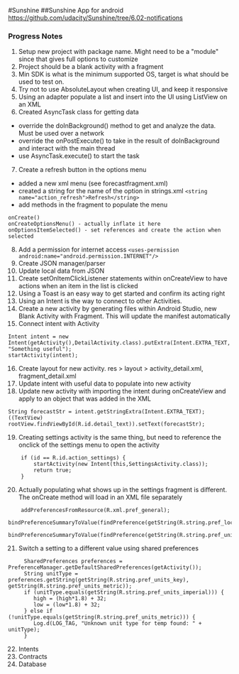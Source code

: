 #Sunshine
##Sunshine App for android
https://github.com/udacity/Sunshine/tree/6.02-notifications


### Progress Notes

1. Setup new project with package name. Might need to be a "module" since that gives full options to customize
2. Project should be a blank activity with a fragment
3. Min SDK is what is the minimum supported OS, target is what should be used to test on.
4. Try not to use AbsoluteLayout when creating UI, and keep it responsive
5. Using an adapter populate a list and insert into the UI using ListView on an XML
6. Created AsyncTask class for getting data
 * override the doInBackground() method to get and analyze the data. Must be used over a network
 * override the onPostExecute() to take in the result of doInBackground and interact with the main thread
 * use AsyncTask.execute() to start the task
7. Create a refresh button in the options menu
 * added a new xml menu (see forecastfragment.xml)
 * created a string for the name of the option in strings.xml
`<string name="action_refresh">Refresh</string>`
 * add methods in the fragment to populate the menu
```
onCreate()
onCreateOptionsMenu() - actually inflate it here
onOptionsItemSelected() - set references and create the action when selected
```
8. Add a permission for internet access
`<uses-permission android:name="android.permission.INTERNET"/>`
9. Create JSON manager/parser
10. Update local data from JSON
11. Create setOnItemClickListener statements within onCreateView to have actions when an item in the list is clicked
12. Using a Toast is an easy way to get started and confirm its acting right
13. Using an Intent is the way to connect to other Activities.
14. Create a new activity by generating files within Android Studio, new Blank Activity with Fragment. This will update the manifest automatically
15. Connect intent with Activity
```
Intent intent = new Intent(getActivity(),DetailActivity.class).putExtra(Intent.EXTRA_TEXT, "Something useful");
startActivity(intent);
```
16. Create layout for new activity. res > layout > activity\_detail.xml, fragment\_detail.xml
17. Update intent with useful data to populate into new activity
18. Update new activity with importing the intent during onCreateView and apply to an object that was added in the XML
```
String forecastStr = intent.getStringExtra(Intent.EXTRA_TEXT);
((TextView) rootView.findViewById(R.id.detail_text)).setText(forecastStr);
```
19. Creating settings activity is the same thing, but need to reference the onclick of the settings menu to open the activity
```
    if (id == R.id.action_settings) {
        startActivity(new Intent(this,SettingsActivity.class));
        return true;
    }
```
20. Actually populating what shows up in the settings fragment is different. The onCreate method will load in an XML file separately
```
    addPreferencesFromResource(R.xml.pref_general);
    bindPreferenceSummaryToValue(findPreference(getString(R.string.pref_location_key)));
    bindPreferenceSummaryToValue(findPreference(getString(R.string.pref_units_key)));
```
21. Switch a setting to a different value using shared preferences
```
     SharedPreferences preferences = PreferenceManager.getDefaultSharedPreferences(getActivity());
     String unitType = preferences.getString(getString(R.string.pref_units_key), getString(R.string.pref_units_metric));
     if (unitType.equals(getString(R.string.pref_units_imperial))) {
        high = (high*1.8) + 32;
        low = (low*1.8) + 32;
     } else if (!unitType.equals(getString(R.string.pref_units_metric))) {
        Log.d(LOG_TAG, "Unknown unit type for temp found: " + unitType);
     }
```
22. Intents
23. Contracts
24. Database

